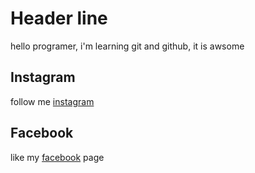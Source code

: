 # Header line

hello programer, i'm learning git and github, it is awsome

## Instagram

follow me [instagram](https://www.instagram.com/bepari_saheb/)

## Facebook

like my [facebook](https://www.facebook.com/riadul.islam.16/) page
